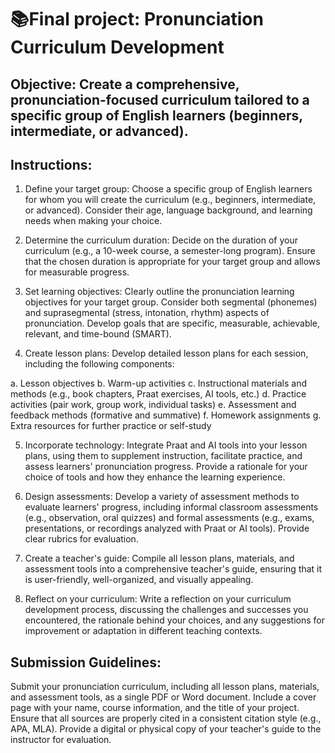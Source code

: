 # 📚**Final project: Pronunciation Curriculum Development**

## **Objective:** Create a comprehensive, pronunciation-focused curriculum tailored to a specific group of English learners (beginners, intermediate, or advanced).

## **Instructions:**

1. Define your target group: Choose a specific group of English learners for whom you will create the curriculum (e.g., beginners, intermediate, or advanced). Consider their age, language background, and learning needs when making your choice.

2. Determine the curriculum duration: Decide on the duration of your curriculum (e.g., a 10-week course, a semester-long program). Ensure that the chosen duration is appropriate for your target group and allows for measurable progress.

3. Set learning objectives: Clearly outline the pronunciation learning objectives for your target group. Consider both segmental (phonemes) and suprasegmental (stress, intonation, rhythm) aspects of pronunciation. Develop goals that are specific, measurable, achievable, relevant, and time-bound (SMART).

4. Create lesson plans: Develop detailed lesson plans for each session, including the following components:

a. Lesson objectives
b. Warm-up activities
c. Instructional materials and methods (e.g., book chapters, Praat exercises, AI tools, etc.)
d. Practice activities (pair work, group work, individual tasks)
e. Assessment and feedback methods (formative and summative)
f. Homework assignments
g. Extra resources for further practice or self-study

5. Incorporate technology: Integrate Praat and AI tools into your lesson plans, using them to supplement instruction, facilitate practice, and assess learners' pronunciation progress. Provide a rationale for your choice of tools and how they enhance the learning experience.

6. Design assessments: Develop a variety of assessment methods to evaluate learners' progress, including informal classroom assessments (e.g., observation, oral quizzes) and formal assessments (e.g., exams, presentations, or recordings analyzed with Praat or AI tools). Provide clear rubrics for evaluation.

7. Create a teacher's guide: Compile all lesson plans, materials, and assessment tools into a comprehensive teacher's guide, ensuring that it is user-friendly, well-organized, and visually appealing.

8. Reflect on your curriculum: Write a reflection on your curriculum development process, discussing the challenges and successes you encountered, the rationale behind your choices, and any suggestions for improvement or adaptation in different teaching contexts.

## Submission Guidelines:

Submit your pronunciation curriculum, including all lesson plans, materials, and assessment tools, as a single PDF or Word document.
Include a cover page with your name, course information, and the title of your project.
Ensure that all sources are properly cited in a consistent citation style (e.g., APA, MLA).
Provide a digital or physical copy of your teacher's guide to the instructor for evaluation.
